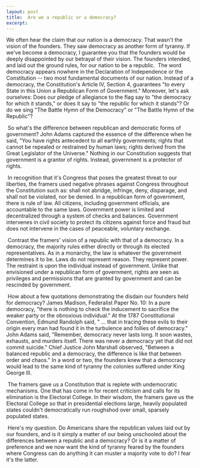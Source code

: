 ```yaml
---
layout: post
title:  Are we a republic or a democracy?
excerpt:
---
```




            

    

            

We often hear the claim that our nation is a democracy. That wasn't the vision of the founders. They saw democracy as another form of tyranny. If we've become a democracy, I guarantee you that the founders would be deeply disappointed by our betrayal of their vision. The founders intended, and laid out the ground rules, for our nation to be a republic.  The word democracy appears nowhere in the Declaration of Independence or the Constitution -- two most fundamental documents of our nation. Instead of a democracy, the Constitution's Article IV, Section 4, guarantees "to every State in this Union a Republican Form of Government." Moreover, let's ask ourselves: Does our pledge of allegiance to the flag say to "the democracy for which it stands," or does it say to "the republic for which it stands"? Or do we sing "The Battle Hymn of the Democracy" or "The Battle Hymn of the Republic"? 

 So what's the difference between republican and democratic forms of government? John Adams captured the essence of the difference when he said, "You have rights antecedent to all earthly governments; rights that cannot be repealed or restrained by human laws; rights derived from the Great Legislator of the Universe." Nothing in our Constitution suggests that government is a grantor of rights. Instead, government is a protector of rights. 

 In recognition that it's Congress that poses the greatest threat to our liberties, the framers used negative phrases against Congress throughout the Constitution such as: shall not abridge, infringe, deny, disparage, and shall not be violated, nor be denied. In a republican form of government, there is rule of law. All citizens, including government officials, are accountable to the same laws. Government power is limited and decentralized through a system of checks and balances. Government intervenes in civil society to protect its citizens against force and fraud but does not intervene in the cases of peaceable, voluntary exchange. 

 Contrast the framers' vision of a republic with that of a democracy. In a democracy, the majority rules either directly or through its elected representatives. As in a monarchy, the law is whatever the government determines it to be. Laws do not represent reason. They represent power. The restraint is upon the individual instead of government. Unlike that envisioned under a republican form of government, rights are seen as privileges and permissions that are granted by government and can be rescinded by government. 

 How about a few quotations demonstrating the disdain our founders held for democracy? James Madison, Federalist Paper No. 10: In a pure democracy, "there is nothing to check the inducement to sacrifice the weaker party or the obnoxious individual." At the 1787 Constitutional Convention, Edmund Randolph said, " ... that in tracing these evils to their origin every man had found it in the turbulence and follies of democracy." John Adams said, "Remember, democracy never lasts long. It soon wastes, exhausts, and murders itself. There was never a democracy yet that did not commit suicide." Chief Justice John Marshall observed, "Between a balanced republic and a democracy, the difference is like that between order and chaos." In a word or two, the founders knew that a democracy would lead to the same kind of tyranny the colonies suffered under King George III. 

 The framers gave us a Constitution that is replete with undemocratic mechanisms. One that has come in for recent criticism and calls for its elimination is the Electoral College. In their wisdom, the framers gave us the Electoral College so that in presidential elections large, heavily populated states couldn't democratically run roughshod over small, sparsely populated states. 

 Here's my question. Do Americans share the republican values laid out by our founders, and is it simply a matter of our being unschooled about the differences between a republic and a democracy? Or is it a matter of preference and we now want the kind of tyranny feared by the founders where Congress can do anything it can muster a majority vote to do? I fear it's the latter.

        
